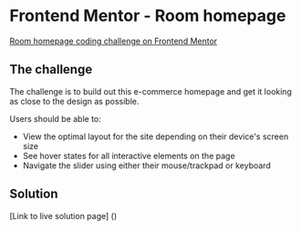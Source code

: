 # Frontend Mentor - Room homepage

[Room homepage coding challenge on Frontend Mentor](https://www.frontendmentor.io/challenges/room-homepage-BtdBY_ENq)


## The challenge

The challenge is to build out this e-commerce homepage and get it looking as close to the design as possible.

Users should be able to:

- View the optimal layout for the site depending on their device's screen size
- See hover states for all interactive elements on the page
- Navigate the slider using either their mouse/trackpad or keyboard

## Solution

[Link to live solution page] ()
